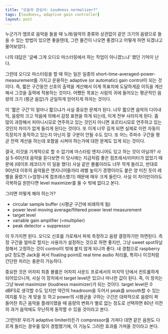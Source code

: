 ```yaml
---
title: "오늘의 관심사: Loudness normalizer?"
tags: [loudness, adaptive gain controller]
layout: post
---
```


누군가가 앰프로 음악을 들을 때 노래/음악의 종류와 상관없이 같은 크기의 음량으로 들을 수 있는 방법이 있으면 좋을텐데, 그런 물건이 나오면 좋겠다고 어떻게 하면 되겠냐고 물어보았다. 

나의 대답은 '글쎄 그게 오디오 마스터링에서 하는 작업이 아니겠느냐' 했던 기억이 난다. 

그런데 오디오 마스터링을 할 때 하는 일은 일종의 short-time-averaged-power-measurement를 가지고 운용하는 adaptive (or automatic) gain control이 되는 것이다. 즉, 짧은 구간동안 신호의 출력을 계산해서 이게 목표치에 도달하게끔 이득을 계산해서 그것을 출력에 적용하는 것이다. 어쨌든 목표는 사람의 귀에 들어오는 평균적인 음량의 크기 (평균 음압)가 균일하게 얻어지게 하자는 것이다. 

이 '짧은 구간'이 얼마나 짧으냐가 사실 중요한 문제가 된다. 너무 짧으면 음악의 다이내믹, 음량의 크고 작음에 의해서 감정 표현을 하게 되는데, 이게 전부 사라지게 된다. 좀 많이 과장해서 피아니시모로 연주하고 있는 것인지 아니면 포르티시모로 연주하고 있는 것인지 차이가 없게 들리게 된다는 것이다. 또 이게 너무 길게 되면 실제로 이런 자동이득장치가 동작하고 있는지 아닌지 잘 구분이 안될 수도 있다. 또 어느 주파수 구간을 평균 전력 계산을 하는데 포함을 시켜야 하는가에 대한 문제도 있게 되는 것이다.

결국, 이것을 기계적으로 할 수 없기에 마스터링 엔지니어도 있고 하는 것이 아닐까? 사실 5-60년대 음악을 듣다보면 이 당시에는 지금처럼 좋은 컴프레서/리미터가 없었기 때문에 (테이프 레코더가 이 일을 했다) 사실 같은 볼륨이라도 너무 작게 들리고, 반대로 90년대 이후의 음악들은 엔지니어들끼리 레벨 높이기 경쟁이라도 붙은 양 미친 듯이 레벨을 올렸기 (=엄청나게 컴프레스했기) 때문에 매우 크게 들린다. 사실 이 차이만이라도 극복하길 원한다면 level maximizer를 둘 수 밖에 없다고 본다. 

그러면 어떻게 해야 하는가?
- circular sample buffer (시평균 구간에 비례하게 됨)
- power level moving average/filtered power level measurement
- target level
- variable gain amplifier (=multiplier)
- peak detector + suppressor

이 두가지면 된다. 오디오 신호를 가로채서 파워 측정하고 음량 결정하기만 하면된다. 측정 구간을 얼마로 할지는 사용자가 설정하는 것으로 하면 좋지만, 그냥 sweet spot하날 정해서 고정하는 것이 control이 밖에 붙지 않게 되니까 좋다. 내 경험으로 raspberry pi2 정도면 Jack을 써서 floating point로 real time audio 처리를, 특히나 이것처럼 간단한 처리는 충분히 가능하다.

중요한 것은 어차피 최종 볼륨은 어차피 사운드 프로세서의 마지막 단에서 컨트롤하게 되어있으니까, 사실 이 장치에서 target level은 있으나 마나한 값이 된다. 즉, 이 장치는 그냥 level maximizer (loudness maximizer)가 되는 것이다. target level은 0 dBFS로 생각할 수도 있지만 약간의 headroom을 두어서 peak를 smooth할 수 있는 여지를 두는 게 맞을 듯 하고 power의 시평균을 구하는 구간은 대략적으로 음량이 꽉 들어찬 최근 음악을 플레이했을 때 음량의 변화가 별로 없는 정도로 선택하면 80년 이전의 과거 음악에도 무난하게 동작할 수 있을 것이라고 본다.

그!런!데! 우리가 adaptive limiter라든가 compressor를 가져다 대면 같은 음원도 다르게 들리는 경우를 많이 경험했기에, 이 기능도 그러한 효과를 가져올 것이라고 본다. 